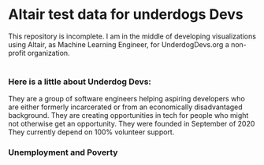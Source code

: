 # Altair test data for underdogs Devs
This repository is incomplete. I am in the middle of developing visualizations using Altair, as Machine Learning Engineer, for UnderdogDevs.org a non-profit organization.<br/><br/>
### Here is a little about Underdog Devs:
They are a group of software engineers helping aspiring developers who are either formerly incarcerated or from an economically disadvantaged background. They are creating opportunities in tech for people who might not otherwise get an opportunity. They were founded in September of 2020
They currently depend on 100% volunteer support.
### Unemployment and Poverty
